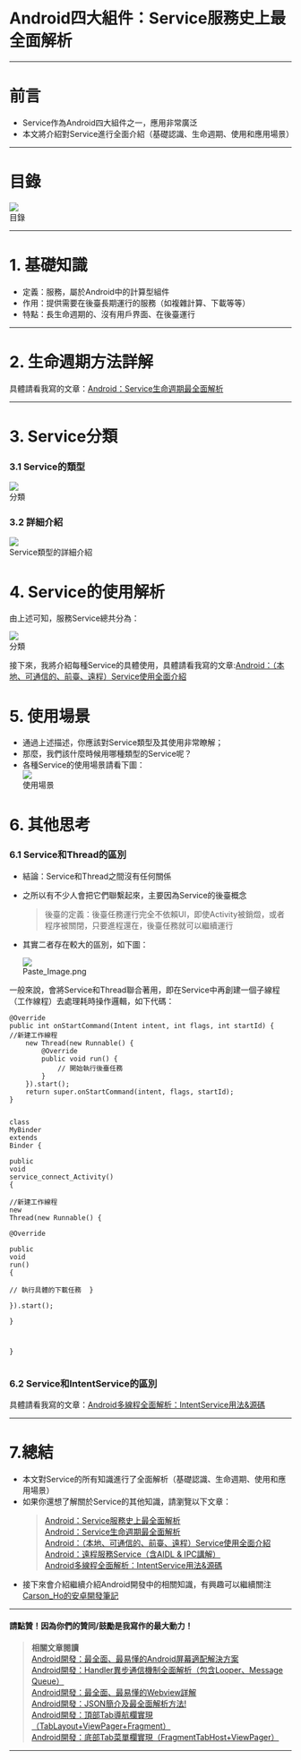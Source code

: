 # Android四大組件：Service服務史上最全面解析



<hr>
<h1>前言</h1>
<ul>
<li>Service作為Android四大組件之一，應用非常廣泛</li>
<li>本文將介紹對Service進行全面介紹（基礎認識、生命週期、使用和應用場景）</li>
</ul>
<hr>
<h1>目錄</h1>
<div class="image-package">
<img src="images/944365-087501b69a8c3451.png?imageMogr2/auto-orient/strip%7CimageView2/2/w/1240" data-original-src="images/944365-087501b69a8c3451.png?imageMogr2/auto-orient/strip%7CimageView2/2" style="cursor: zoom-in;"><br><div class="image-caption">目錄</div>
</div>
<hr>
<h1>1. 基礎知識</h1>
<ul>
<li>定義：服務，屬於Android中的計算型組件</li>
<li>作用：提供需要在後臺長期運行的服務（如複雜計算、下載等等）</li>
<li>特點：長生命週期的、沒有用戶界面、在後臺運行</li>
</ul>
<hr>
<h1>2. 生命週期方法詳解</h1>
<p>具體請看我寫的文章：<a href="http://www.jianshu.com/p/8d0cde35eb10" target="_blank">Android：Service生命週期最全面解析</a></p>
<hr>
<h1>3. Service分類</h1>
<h3>3.1 Service的類型</h3>
<div class="image-package">
<img src="images/944365-d42fa78828930bdb.png?imageMogr2/auto-orient/strip%7CimageView2/2/w/1240" data-original-src="images/944365-d42fa78828930bdb.png?imageMogr2/auto-orient/strip%7CimageView2/2" style="cursor: zoom-in;"><br><div class="image-caption">分類</div>
</div>
<h3>3.2  詳細介紹</h3>
<div class="image-package">
<img src="images/944365-8855e3a5340bece5.png?imageMogr2/auto-orient/strip%7CimageView2/2/w/1240" data-original-src="images/944365-8855e3a5340bece5.png?imageMogr2/auto-orient/strip%7CimageView2/2" style="cursor: zoom-in;"><br><div class="image-caption">Service類型的詳細介紹</div>
</div>
<h1>4. Service的使用解析</h1>
<p>由上述可知，服務Service總共分為：</p>
<div class="image-package">
<img src="images/944365-d42fa78828930bdb.png?imageMogr2/auto-orient/strip%7CimageView2/2/w/1240" data-original-src="images/944365-d42fa78828930bdb.png?imageMogr2/auto-orient/strip%7CimageView2/2" style="cursor: zoom-in;"><br><div class="image-caption">分類</div>
</div>
<p>接下來，我將介紹每種Service的具體使用，具體請看我寫的文章:<a href="http://www.jianshu.com/p/e04c4239b07e" target="_blank">Android：（本地、可通信的、前臺、遠程）Service使用全面介紹</a></p>
<h1>5. 使用場景</h1>
<ul>
<li>通過上述描述，你應該對Service類型及其使用非常瞭解；</li>
<li>那麼，我們該什麼時候用哪種類型的Service呢？</li>
<li>各種Service的使用場景請看下圖：<br><div class="image-package">
<img src="images/944365-a1e97f2646e93bbb.png?imageMogr2/auto-orient/strip%7CimageView2/2/w/1240" data-original-src="images/944365-a1e97f2646e93bbb.png?imageMogr2/auto-orient/strip%7CimageView2/2" style="cursor: zoom-in;"><br><div class="image-caption">使用場景</div>
</div>
</li>
</ul>
<h1>6. 其他思考</h1>
<h3>6.1 Service和Thread的區別</h3>
<ul>
<li>結論：Service和Thread之間沒有任何關係</li>
<li>
<p>之所以有不少人會把它們聯繫起來，主要因為Service的後臺概念</p>
<blockquote><p>後臺的定義：後臺任務運行完全不依賴UI，即使Activity被銷燬，或者程序被關閉，只要進程還在，後臺任務就可以繼續運行</p></blockquote>
</li>
<li>
<p>其實二者存在較大的區別，如下圖：<br></p>
<div class="image-package">
<img src="images/944365-384170261e06ecbb.png?imageMogr2/auto-orient/strip%7CimageView2/2/w/1240" data-original-src="images/944365-384170261e06ecbb.png?imageMogr2/auto-orient/strip%7CimageView2/2" style="cursor: zoom-in;"><br><div class="image-caption">Paste_Image.png</div>
</div>
</li>
</ul>
<p>一般來說，會將Service和Thread聯合著用，即在Service中再創建一個子線程（工作線程）去處理耗時操作邏輯，如下代碼：</p>
<pre class="hljs aspectj"><code class="aspectj"><span class="hljs-meta">@Override</span>  
<span class="hljs-keyword">public</span> <span class="hljs-function"><span class="hljs-keyword">int</span> <span class="hljs-title">onStartCommand</span><span class="hljs-params">(Intent intent, <span class="hljs-keyword">int</span> flags, <span class="hljs-keyword">int</span> startId)</span> </span>{  
<span class="hljs-comment">//新建工作線程</span>
    <span class="hljs-keyword">new</span> Thread(<span class="hljs-keyword">new</span> Runnable() {  
        <span class="hljs-meta">@Override</span>  
        <span class="hljs-keyword">public</span> <span class="hljs-function"><span class="hljs-keyword">void</span> <span class="hljs-title">run</span><span class="hljs-params">()</span> </span>{  
            <span class="hljs-comment">// 開始執行後臺任務  </span>
        }  
    }).start();  
    <span class="hljs-function"><span class="hljs-keyword">return</span> <span class="hljs-keyword">super</span>.<span class="hljs-title">onStartCommand</span><span class="hljs-params">(intent, flags, startId)</span></span>;  
}  

<span class="hljs-class"><span class="hljs-keyword">class</span> <span class="hljs-title">MyBinder</span> <span class="hljs-keyword">extends</span> <span class="hljs-title">Binder</span> </span>{  
    <span class="hljs-keyword">public</span> <span class="hljs-function"><span class="hljs-keyword">void</span> <span class="hljs-title">service_connect_Activity</span><span class="hljs-params">()</span> </span>{  
  <span class="hljs-comment">//新建工作線程</span>
        <span class="hljs-keyword">new</span> Thread(<span class="hljs-keyword">new</span> Runnable() {  
            <span class="hljs-meta">@Override</span>  
            <span class="hljs-keyword">public</span> <span class="hljs-function"><span class="hljs-keyword">void</span> <span class="hljs-title">run</span><span class="hljs-params">()</span> </span>{  
                <span class="hljs-comment">// 執行具體的下載任務  </span>
            }  
        }).start();  
    }  

}</code></pre>
<h3>6.2 Service和IntentService的區別</h3>
<p>具體請看我寫的文章：<a href="http://www.jianshu.com/p/8a3c44a9173a" target="_blank">Android多線程全面解析：IntentService用法&amp;源碼</a></p>
<hr>
<h1>7.總結</h1>
<ul>
<li>本文對Service的所有知識進行了全面解析（基礎認識、生命週期、使用和應用場景）</li>
<li>如果你還想了解關於Service的其他知識，請瀏覽以下文章：<blockquote><p><a href="http://www.jianshu.com/p/d963c55c3ab9" target="_blank">Android：Service服務史上最全面解析</a><br><a href="http://www.jianshu.com/p/8d0cde35eb10" target="_blank">Android：Service生命週期最全面解析</a><br><a href="http://www.jianshu.com/p/e04c4239b07e" target="_blank">Android：（本地、可通信的、前臺、遠程）Service使用全面介紹</a><br><a href="http://www.jianshu.com/p/34326751b2c6" target="_blank">Android：遠程服務Service（含AIDL &amp; IPC講解）</a><br><a href="http://www.jianshu.com/p/8a3c44a9173a" target="_blank">Android多線程全面解析：IntentService用法&amp;源碼</a></p></blockquote>
</li>
</ul>
<ul>
<li>接下來會介紹繼續介紹Android開發中的相關知識，有興趣可以繼續關注<a href="http://www.jianshu.com/users/383970bef0a0/latest_articles" target="_blank">Carson_Ho的安卓開發筆記</a>
</li>
</ul>
<hr>
<h4>請點贊！因為你們的贊同/鼓勵是我寫作的最大動力！</h4>
<blockquote><p><strong>相關文章閱讀</strong><br><a href="http://www.jianshu.com/p/ec5a1a30694b" target="_blank">Android開發：最全面、最易懂的Android屏幕適配解決方案</a><br><a href="http://www.jianshu.com/p/9fe944ee02f7" target="_blank">Android開發：Handler異步通信機制全面解析（包含Looper、Message Queue）</a><br><a href="http://www.jianshu.com/p/3c94ae673e2a" target="_blank">Android開發：最全面、最易懂的Webview詳解</a><br><a href="http://www.jianshu.com/p/b87fee2f7a23" target="_blank">Android開發：JSON簡介及最全面解析方法!</a><br><a href="http://www.jianshu.com/p/ce1d060573ba" target="_blank">Android開發：頂部Tab導航欄實現（TabLayout+ViewPager+Fragment）</a><br><a href="http://www.jianshu.com/p/a663803b2a44" target="_blank">Android開發：底部Tab菜單欄實現（FragmentTabHost+ViewPager）</a></p></blockquote>
<hr>
